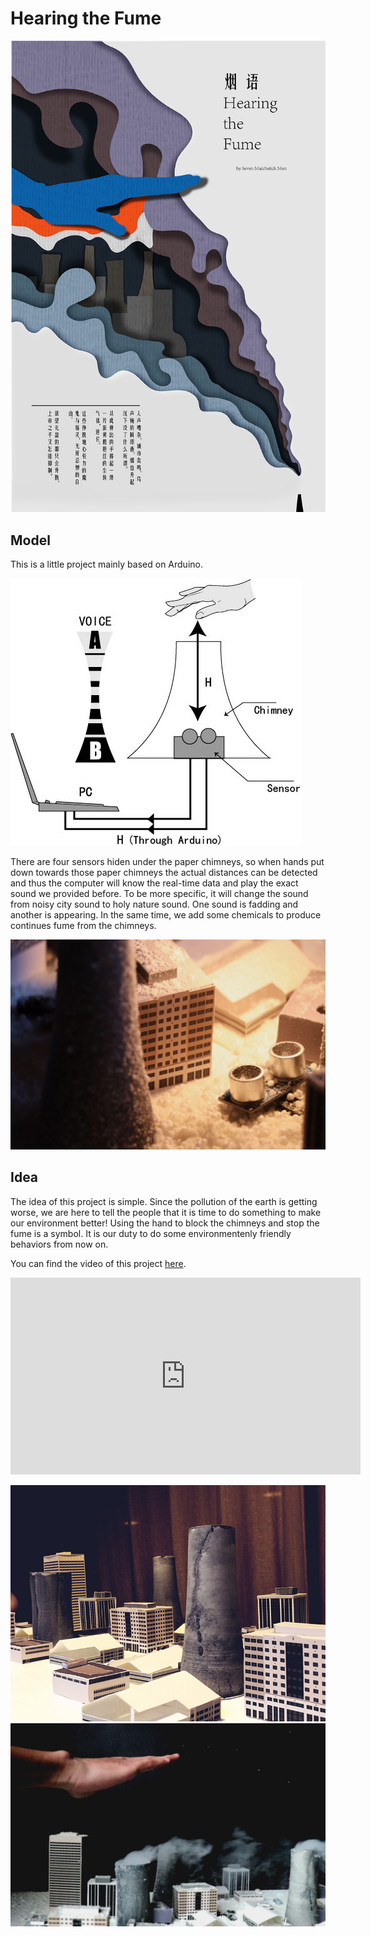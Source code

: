 # Hearing the Fume

![poster](https://github.com/actbee/Hearing-the-Fume/blob/master/1.jpg?raw=true)

## 	Model

This is a little project mainly based on Arduino.


![system](https://github.com/actbee/Hearing-the-Fume/blob/master/mode.jpg?raw=true)


There are four sensors hiden under the paper chimneys, so when hands put down towards those paper chimneys the actual
distances can be detected and thus the computer will know the real-time data and play the exact sound we provided before.
To be more specific, it will change the sound from noisy city sound to holy nature sound. One sound is fadding and another
is appearing. In the same time, we add some chemicals to produce continues fume from the chimneys. 



![detail](https://github.com/actbee/Hearing-the-Fume/blob/master/4.jpg?raw=true)


## Idea

The idea of this project is simple. Since the pollution of the earth is getting worse, we are here to tell the people that
it is time to do something to make our environment better! Using the hand to block the chimneys and stop the fume is a symbol.
It is our duty to do some environmentenly friendly behaviors from now on.

You can find the video of this project [here](https://www.youtube.com/watch?v=s0ofkeRuXCo).

<iframe width="560" height="315" src="https://www.youtube.com/embed/s0ofkeRuXCo" title="YouTube video player" frameborder="0" allow="accelerometer; autoplay; clipboard-write; encrypted-media; gyroscope; picture-in-picture" allowfullscreen></iframe>  

![hand](https://github.com/actbee/Hearing-the-Fume/blob/master/2.jpg?raw=true)
![hand](https://github.com/actbee/Hearing-the-Fume/blob/master/3.jpg?raw=true)
